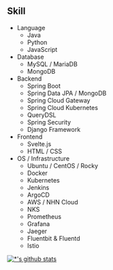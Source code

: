 ## Skill
- Language
  - Java
  - Python
  - JavaScript
- Database
  - MySQL / MariaDB
  - MongoDB
- Backend
  - Spring Boot
  - Spring Data JPA / MongoDB
  - Spring Cloud Gateway
  - Spring Cloud Kubernetes
  - QueryDSL
  - Spring Security
  - Django Framework
- Frontend
  - Svelte.js
  - HTML / CSS
- OS / Infrastructure
  - Ubuntu / CentOS / Rocky
  - Docker
  - Kubernetes
  - Jenkins
  - ArgoCD
  - AWS / NHN Cloud
  - NKS
  - Prometheus
  - Grafana
  - Jaeger
  - Fluentbit & Fluentd
  - Istio

[![*'s github stats](https://github-readme-stats.vercel.app/api?username=mrcocoball)](https://github.com/mrcocoball)
